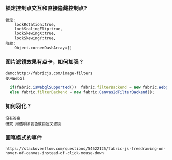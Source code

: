 
### 锁定控制点交互和直接隐藏控制点?
    锁定：
        lockRotation:true,
        lockScalingFlip:true,
        lockSkewingX:true,
        lockSkewingY:true,
    隐藏：
        Object.cornerDashArray=[]

### 图片滤镜效果有点卡，如何加强？
    demo:http://fabricjs.com/image-filters
    使用WebGl
```javascript
  if(fabric.isWebglSupported())  fabric.filterBackend = new fabric.WebglFilterBackend();
  else fabric.filterBackend = new fabric.Canvas2dFilterBackend();
```


### 如何羽化？
    没有答案
    研究 用透明渐变色或自定义滤镜


### 画笔模式的事件
    https://stackoverflow.com/questions/54622125/fabric-js-freedrawing-on-hover-of-canvas-instead-of-click-mouse-down